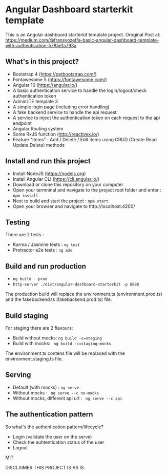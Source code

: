 # Angular Dashboard starterkit template
This is an Angular dashboard starterkit template project.
Oroginal Post at:
https://medium.com/@fransyozef/a-basic-angular-dashboard-template-with-authentication-5785e1a793a



## What's in this project?
- Bootstrap 4 (https://getbootstrap.com/)
- Fontawesome 5 (https://fontawesome.com/)
- Angular 10 (https://angular.io/)
- A basic authentication service to handle the login/logout/check authentication token
- AdminLTE template 3
- A simple login page (including error handling)
- A fake backend service to handle the api request
- A service to inject the authentication token on each request to the api endpoint
- Angular Routing system
- Some RxJS function (http://reactivex.io/) 
- Feature "Items"   : Add / Delete / Edit items using CRUD (Create Read Update Delete) methods

## Install and run this project
- Install NodeJS (https://nodejs.org)
- Install Angular CLI (https://cli.angular.io/)
- Download or clone this repository on your computer
- Open your termninal and navigate to the project root folder and enter :  ``` npm install ```
- Next to build and start the project : ``` npm start ```
- Open your browser and navigate to http://localhost:4200/

## Testing
There are 2 tests :
- Karma / Jasmine tests : ``` ng test ```
- Protractor e2e tests : ``` ng e2e ```

## Build and run production
- ``` ng build --prod ``` 
- ``` http-server ./dist/angular-dashboard-starterkit -p 8888 ``` 

The production build will replace the environment.ts (environment.prod.ts) and the fakebackend.ts (fakebackend.prod.ts)  file. 

## Build staging
For staging there are 2 flavours:
- Build without mocks: ``` ng build -c=staging ``` 
- Build with mocks: ``` ng build -c=staging-mocks``` 

The environment.ts contens file will be replaced with the environment.staging.ts file.

## Serving
- Default (with mocks) : ``` ng serve ``` 
- Without mocks : ``` ng serve --c no-mocks``` 
- Without mocks, different api url : ``` ng serve --c api``` 


## The authentication pattern
So what's the authentication pattern/lifecycle?

- Login (validate the user on the serve)
- Check the auhtentication status of the user
- Logout




MIT

DISCLAIMER
THIS PROJECT IS AS IS.


